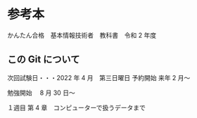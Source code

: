 # 参考本

かんたん合格　基本情報技術者　教科書　令和 2 年度

## この Git について

次回試験日・・・2022 年 4 月　第三日曜日
予約開始 来年 2 月〜

勉強開始　 8 月 30 日〜

１週目
第 4 章　コンピューターで扱うデータまで
